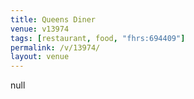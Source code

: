 ```yaml
---
title: Queens Diner
venue: v13974
tags: [restaurant, food, "fhrs:694409"]
permalink: /v/13974/
layout: venue
---
```

null